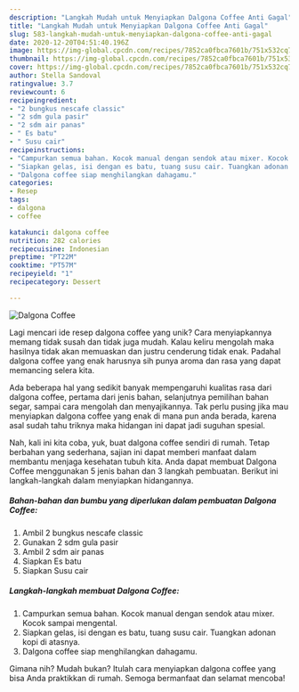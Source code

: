 ```yaml
---
description: "Langkah Mudah untuk Menyiapkan Dalgona Coffee Anti Gagal"
title: "Langkah Mudah untuk Menyiapkan Dalgona Coffee Anti Gagal"
slug: 583-langkah-mudah-untuk-menyiapkan-dalgona-coffee-anti-gagal
date: 2020-12-20T04:51:40.196Z
image: https://img-global.cpcdn.com/recipes/7852ca0fbca7601b/751x532cq70/dalgona-coffee-foto-resep-utama.jpg
thumbnail: https://img-global.cpcdn.com/recipes/7852ca0fbca7601b/751x532cq70/dalgona-coffee-foto-resep-utama.jpg
cover: https://img-global.cpcdn.com/recipes/7852ca0fbca7601b/751x532cq70/dalgona-coffee-foto-resep-utama.jpg
author: Stella Sandoval
ratingvalue: 3.7
reviewcount: 6
recipeingredient:
- "2 bungkus nescafe classic"
- "2 sdm gula pasir"
- "2 sdm air panas"
- " Es batu"
- " Susu cair"
recipeinstructions:
- "Campurkan semua bahan. Kocok manual dengan sendok atau mixer. Kocok sampai mengental."
- "Siapkan gelas, isi dengan es batu, tuang susu cair. Tuangkan adonan kopi di atasnya."
- "Dalgona coffee siap menghilangkan dahagamu."
categories:
- Resep
tags:
- dalgona
- coffee

katakunci: dalgona coffee 
nutrition: 282 calories
recipecuisine: Indonesian
preptime: "PT22M"
cooktime: "PT57M"
recipeyield: "1"
recipecategory: Dessert

---
```



![Dalgona Coffee](https://img-global.cpcdn.com/recipes/7852ca0fbca7601b/751x532cq70/dalgona-coffee-foto-resep-utama.jpg)

Lagi mencari ide resep dalgona coffee yang unik? Cara menyiapkannya memang tidak susah dan tidak juga mudah. Kalau keliru mengolah maka hasilnya tidak akan memuaskan dan justru cenderung tidak enak. Padahal dalgona coffee yang enak harusnya sih punya aroma dan rasa yang dapat memancing selera kita.

Ada beberapa hal yang sedikit banyak mempengaruhi kualitas rasa dari dalgona coffee, pertama dari jenis bahan, selanjutnya pemilihan bahan segar, sampai cara mengolah dan menyajikannya. Tak perlu pusing jika mau menyiapkan dalgona coffee yang enak di mana pun anda berada, karena asal sudah tahu triknya maka hidangan ini dapat jadi suguhan spesial.




Nah, kali ini kita coba, yuk, buat dalgona coffee sendiri di rumah. Tetap berbahan yang sederhana, sajian ini dapat memberi manfaat dalam membantu menjaga kesehatan tubuh kita. Anda dapat membuat Dalgona Coffee menggunakan 5 jenis bahan dan 3 langkah pembuatan. Berikut ini langkah-langkah dalam menyiapkan hidangannya.

<!--inarticleads1-->

##### Bahan-bahan dan bumbu yang diperlukan dalam pembuatan Dalgona Coffee:

1. Ambil 2 bungkus nescafe classic
1. Gunakan 2 sdm gula pasir
1. Ambil 2 sdm air panas
1. Siapkan  Es batu
1. Siapkan  Susu cair




<!--inarticleads2-->

##### Langkah-langkah membuat Dalgona Coffee:

1. Campurkan semua bahan. Kocok manual dengan sendok atau mixer. Kocok sampai mengental.
1. Siapkan gelas, isi dengan es batu, tuang susu cair. Tuangkan adonan kopi di atasnya.
1. Dalgona coffee siap menghilangkan dahagamu.




Gimana nih? Mudah bukan? Itulah cara menyiapkan dalgona coffee yang bisa Anda praktikkan di rumah. Semoga bermanfaat dan selamat mencoba!

